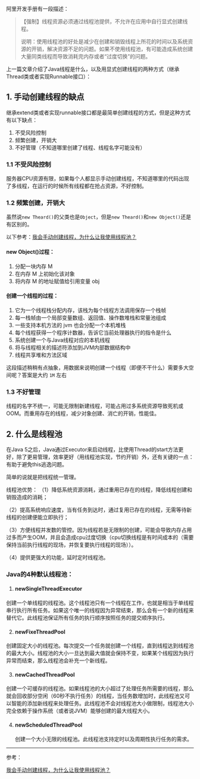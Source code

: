 阿里开发手册有一段描述：

>【强制】线程资源必须通过线程池提供，不允许在应用中自行显式创建线程。
>
>说明：使用线程池的好处是减少在创建和销毁线程上所花的时间以及系统资源的开销，解决资源不足的问题。如果不使用线程池，有可能造成系统创建大量同类线程而导致消耗完内存或者“过度切换”的问题。

上一篇文章介绍了Java线程是什么，以及用显式创建线程的两种方式（继承Thread类或者实现Runnable接口）：

## 1. 手动创建线程的缺点

继承extend类或者实现runnable接口都是最简单创建线程的方式，但是这种方式有以下缺点：

1. 不受风险控制
2. 频繁创建，开销大
3. 不好管理（不知道哪里创建了线程、线程名字可能没有）

### 1.1 不受风险控制

服务器CPU资源有限，如果每个人都显示手动创建线程，不知道哪里的代码出现了多线程，在运行的时候所有线程都在抢占资源，不好控制。

### 1.2 频繁创建，开销大

虽然说`new Theard()`的父类也是`Object`，但是`new Theard()`和`new Object()`还是有区别的。

以下参考：[我会手动创建线程，为什么让我使用线程池？](https://mp.weixin.qq.com/s/LilY5ZfsaMLELf6e13Hlzw)

#### new Object()过程：

1. 分配一块内存 M
2. 在内存 M 上初始化该对象
3. 将内存 M 的地址赋值给引用变量 obj

#### 创建一个线程的过程：

1. 它为一个线程栈分配内存，该栈为每个线程方法调用保存一个栈帧
2. 每一栈帧由一个局部变量数组、返回值、操作数堆栈和常量池组成
3. 一些支持本机方法的 jvm 也会分配一个本机堆栈
4. 每个线程获得一个程序计数器，告诉它当前处理器执行的指令是什么
5. 系统创建一个与Java线程对应的本机线程
6. 将与线程相关的描述符添加到JVM内部数据结构中
7. 线程共享堆和方法区域

这段描述稍稍有点抽象，用数据来说明创建一个线程（即便不干什么）需要多大空间呢？答案是大约  `1M`  左右

### 1.3 不好管理

线程的名字不统一，可能无限制新建线程，可能占用过多系统资源导致死机或OOM。而重用存在的线程，减少对象创建、消亡的开销，性能佳。



## 2. 什么是线程池

在Java 5之后，Java通过Executor来启动线程，比使用Thread的start方法更好，除了更易管理，效率更好（用线程池实现，节约开销）外，还有关键的一点：有助于避免this逃逸问题。

简单的说就是把线程统一管理。

线程池优势：
（1）降低系统资源消耗，通过重用已存在的线程，降低线程创建和销毁造成的消耗；

（2）提高系统响应速度，当有任务到达时，通过复用已存在的线程，无需等待新线程的创建便能立即执行；

（3）方便线程并发数的管控。因为线程若是无限制的创建，可能会导致内存占用过多而产生OOM，并且会造成cpu过度切换（cpu切换线程是有时间成本的（需要保持当前执行线程的现场，并恢复要执行线程的现场））。

（4）提供更强大的功能，延时定时线程池。



### Java的4种默认线程池：

1. #### newSingleThreadExecutor

  创建一个单线程的线程池。这个线程池只有一个线程在工作，也就是相当于单线程串行执行所有任务。如果这个唯一的线程因为异常结束，那么会有一个新的线程来替代它。此线程池保证所有任务的执行顺序按照任务的提交顺序执行。

2. ####  newFixeThreadPool
   

 创建固定大小的线程池。每次提交一个任务就创建一个线程，直到线程达到线程池的最大大小。线程池的大小一旦达到最大值就会保持不变，如果某个线程因为执行异常而结束，那么线程池会补充一个新线程。

3. ####  newCachedThreadPool

  创建一个可缓存的线程池。如果线程池的大小超过了处理任务所需要的线程，那么就会回收部分空闲（60秒不执行任务）的线程，当任务数增加时，此线程池又可以智能的添加新线程来处理任务。此线程池不会对线程池大小做限制，线程池大小完全依赖于操作系统（或者说JVM）能够创建的最大线程大小。

4. #### newScheduledThreadPool
   
   创建一个大小无限的线程池。此线程池支持定时以及周期性执行任务的需求。
   
   

---

参考：



[我会手动创建线程，为什么让我使用线程池？](https://mp.weixin.qq.com/s/LilY5ZfsaMLELf6e13Hlzw)


